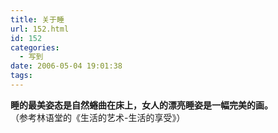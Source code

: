 ```yaml
---
title: 关于睡
url: 152.html
id: 152
categories:
  - 写到
date: 2006-05-04 19:01:38
tags:
---
```


**睡的最美姿态是自然蜷曲在床上，女人的漂亮睡姿是一幅完美的画。**  
（参考林语堂的《生活的艺术-生活的享受》）